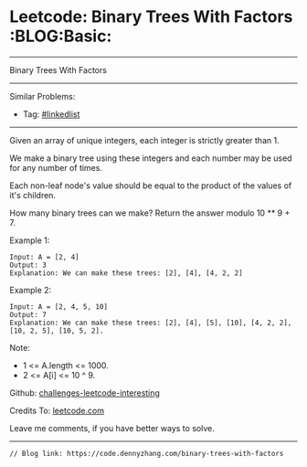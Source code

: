 
# Leetcode: Binary Trees With Factors     :BLOG:Basic:

---

Binary Trees With Factors  

---

Similar Problems:  

-   Tag: [#linkedlist](https://code.dennyzhang.com/tag/linkedlist)

---

Given an array of unique integers, each integer is strictly greater than 1.  

We make a binary tree using these integers and each number may be used for any number of times.  

Each non-leaf node's value should be equal to the product of the values of it's children.  

How many binary trees can we make?  Return the answer modulo 10 \*\* 9 + 7.  

Example 1:  

    Input: A = [2, 4]
    Output: 3
    Explanation: We can make these trees: [2], [4], [4, 2, 2]

Example 2:  

    Input: A = [2, 4, 5, 10]
    Output: 7
    Explanation: We can make these trees: [2], [4], [5], [10], [4, 2, 2], [10, 2, 5], [10, 5, 2].

Note:  

-   1 <= A.length <= 1000.
-   2 <= A[i] <= 10 ^ 9.

Github: [challenges-leetcode-interesting](https://github.com/DennyZhang/challenges-leetcode-interesting/tree/master/problems/binary-trees-with-factors)  

Credits To: [leetcode.com](https://leetcode.com/problems/binary-trees-with-factors/description/)  

Leave me comments, if you have better ways to solve.  

---

    // Blog link: https://code.dennyzhang.com/binary-trees-with-factors

